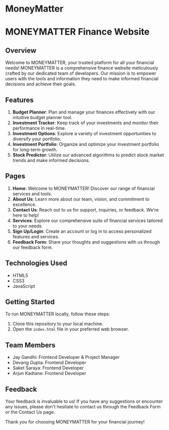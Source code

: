# MoneyMatter

# MONEYMATTER Finance Website

## Overview
Welcome to MONEYMATTER, your trusted platform for all your financial needs! MONEYMATTER is a comprehensive finance website meticulously crafted by our dedicated team of developers. Our mission is to empower users with the tools and information they need to make informed financial decisions and achieve their goals.

## Features
1. **Budget Planner**: Plan and manage your finances effectively with our intuitive budget planner tool.
2. **Investment Tracker**: Keep track of your investments and monitor their performance in real-time.
3. **Investment Options**: Explore a variety of investment opportunities to diversify your portfolio.
4. **Investment Portfolio**: Organize and optimize your investment portfolio for long-term growth.
5. **Stock Predictor**: Utilize our advanced algorithms to predict stock market trends and make informed decisions.

## Pages
1. **Home**: Welcome to MONEYMATTER! Discover our range of financial services and tools.
2. **About Us**: Learn more about our team, vision, and commitment to excellence.
3. **Contact Us**: Reach out to us for support, inquiries, or feedback. We're here to help!
4. **Services**: Explore our comprehensive suite of financial services tailored to your needs.
5. **Sign Up/Login**: Create an account or log in to access personalized features and services.
6. **Feedback Form**: Share your thoughts and suggestions with us through our feedback form.

## Technologies Used
- HTML5
- CSS3
- JavaScript

## Getting Started
To run MONEYMATTER locally, follow these steps:
1. Clone this repository to your local machine.
2. Open the `index.html` file in your preferred web browser.

## Team Members
- Jay Gandhi: Frontend Developer & Project Manager
- Devang Gupta: Frontend Developer
- Saket Saraya: Frontend Developer
- Arjun Kadtane: Frontend Developer

## Feedback
Your feedback is invaluable to us! If you have any suggestions or encounter any issues, please don't hesitate to contact us through the Feedback Form or the Contact Us page.

Thank you for choosing MONEYMATTER for your financial journey!
